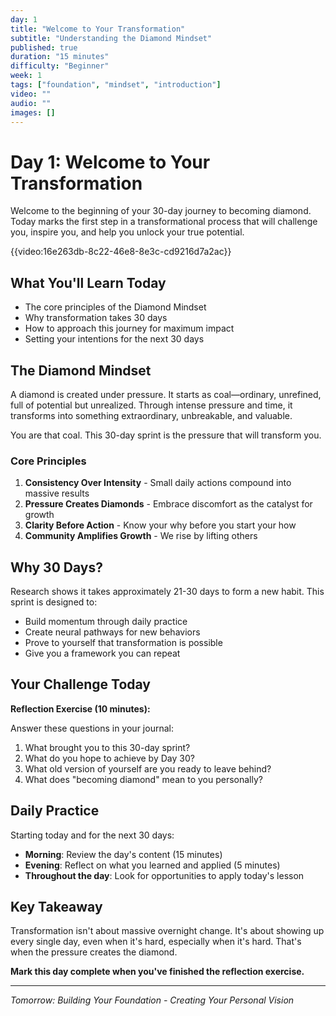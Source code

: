 ```yaml
---
day: 1
title: "Welcome to Your Transformation"
subtitle: "Understanding the Diamond Mindset"
published: true
duration: "15 minutes"
difficulty: "Beginner"
week: 1
tags: ["foundation", "mindset", "introduction"]
video: ""
audio: ""
images: []
---
```


# Day 1: Welcome to Your Transformation

Welcome to the beginning of your 30-day journey to becoming diamond. Today marks the first step in a transformational process that will challenge you, inspire you, and help you unlock your true potential.

{{video:16e263db-8c22-46e8-8e3c-cd9216d7a2ac}}

## What You'll Learn Today

- The core principles of the Diamond Mindset
- Why transformation takes 30 days
- How to approach this journey for maximum impact
- Setting your intentions for the next 30 days

## The Diamond Mindset

A diamond is created under pressure. It starts as coal—ordinary, unrefined, full of potential but unrealized. Through intense pressure and time, it transforms into something extraordinary, unbreakable, and valuable.

You are that coal. This 30-day sprint is the pressure that will transform you.

### Core Principles

1. **Consistency Over Intensity** - Small daily actions compound into massive results
2. **Pressure Creates Diamonds** - Embrace discomfort as the catalyst for growth
3. **Clarity Before Action** - Know your why before you start your how
4. **Community Amplifies Growth** - We rise by lifting others

## Why 30 Days?

Research shows it takes approximately 21-30 days to form a new habit. This sprint is designed to:

- Build momentum through daily practice
- Create neural pathways for new behaviors
- Prove to yourself that transformation is possible
- Give you a framework you can repeat

## Your Challenge Today

**Reflection Exercise (10 minutes):**

Answer these questions in your journal:

1. What brought you to this 30-day sprint?
2. What do you hope to achieve by Day 30?
3. What old version of yourself are you ready to leave behind?
4. What does "becoming diamond" mean to you personally?

## Daily Practice

Starting today and for the next 30 days:

- **Morning**: Review the day's content (15 minutes)
- **Evening**: Reflect on what you learned and applied (5 minutes)
- **Throughout the day**: Look for opportunities to apply today's lesson

## Key Takeaway

Transformation isn't about massive overnight change. It's about showing up every single day, even when it's hard, especially when it's hard. That's when the pressure creates the diamond.

**Mark this day complete when you've finished the reflection exercise.**

---

*Tomorrow: Building Your Foundation - Creating Your Personal Vision*
